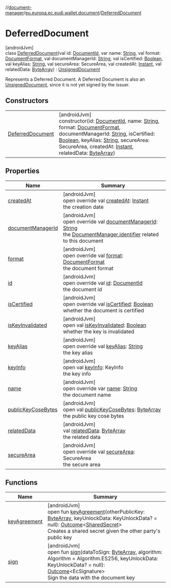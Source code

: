 //[document-manager](../../../index.md)/[eu.europa.ec.eudi.wallet.document](../index.md)/[DeferredDocument](index.md)

# DeferredDocument

[androidJvm]\
class [DeferredDocument](index.md)(val id: [DocumentId](../-document-id/index.md), var
name: [String](https://kotlinlang.org/api/latest/jvm/stdlib/kotlin/-string/index.html), val
format: [DocumentFormat](../../eu.europa.ec.eudi.wallet.document.format/-document-format/index.md),
val
documentManagerId: [String](https://kotlinlang.org/api/latest/jvm/stdlib/kotlin/-string/index.html),
val isCertified: [Boolean](https://kotlinlang.org/api/latest/jvm/stdlib/kotlin/-boolean/index.html),
val keyAlias: [String](https://kotlinlang.org/api/latest/jvm/stdlib/kotlin/-string/index.html), val
secureArea: SecureArea, val
createdAt: [Instant](https://developer.android.com/reference/kotlin/java/time/Instant.html), val
relatedData: [ByteArray](https://kotlinlang.org/api/latest/jvm/stdlib/kotlin/-byte-array/index.html)) : [UnsignedDocument](../-unsigned-document/index.md)

Represents a Deferred Document. A Deferred Document is also
an [UnsignedDocument](../-unsigned-document/index.md), since it is not yet signed by the issuer.

## Constructors

|                                           |                                                                                                                                                                                                                                                                                                                                                                                                                                                                                                                                                                                                                                                                                                                                                                                                  |
|-------------------------------------------|--------------------------------------------------------------------------------------------------------------------------------------------------------------------------------------------------------------------------------------------------------------------------------------------------------------------------------------------------------------------------------------------------------------------------------------------------------------------------------------------------------------------------------------------------------------------------------------------------------------------------------------------------------------------------------------------------------------------------------------------------------------------------------------------------|
| [DeferredDocument](-deferred-document.md) | [androidJvm]<br>constructor(id: [DocumentId](../-document-id/index.md), name: [String](https://kotlinlang.org/api/latest/jvm/stdlib/kotlin/-string/index.html), format: [DocumentFormat](../../eu.europa.ec.eudi.wallet.document.format/-document-format/index.md), documentManagerId: [String](https://kotlinlang.org/api/latest/jvm/stdlib/kotlin/-string/index.html), isCertified: [Boolean](https://kotlinlang.org/api/latest/jvm/stdlib/kotlin/-boolean/index.html), keyAlias: [String](https://kotlinlang.org/api/latest/jvm/stdlib/kotlin/-string/index.html), secureArea: SecureArea, createdAt: [Instant](https://developer.android.com/reference/kotlin/java/time/Instant.html), relatedData: [ByteArray](https://kotlinlang.org/api/latest/jvm/stdlib/kotlin/-byte-array/index.html)) |

## Properties

| Name                                                              | Summary                                                                                                                                                                                                                                                                                |
|-------------------------------------------------------------------|----------------------------------------------------------------------------------------------------------------------------------------------------------------------------------------------------------------------------------------------------------------------------------------|
| [createdAt](../-unsigned-document/created-at.md)                  | [androidJvm]<br>open override val [createdAt](../-unsigned-document/created-at.md): [Instant](https://developer.android.com/reference/kotlin/java/time/Instant.html)<br>the creation date                                                                                              |
| [documentManagerId](../-unsigned-document/document-manager-id.md) | [androidJvm]<br>open override val [documentManagerId](../-unsigned-document/document-manager-id.md): [String](https://kotlinlang.org/api/latest/jvm/stdlib/kotlin/-string/index.html)<br>the [DocumentManager.identifier](../-document-manager/identifier.md) related to this document |
| [format](../-unsigned-document/format.md)                         | [androidJvm]<br>open override val [format](../-unsigned-document/format.md): [DocumentFormat](../../eu.europa.ec.eudi.wallet.document.format/-document-format/index.md)<br>the document format                                                                                         |
| [id](../-unsigned-document/id.md)                                 | [androidJvm]<br>open override val [id](../-unsigned-document/id.md): [DocumentId](../-document-id/index.md)<br>the document id                                                                                                                                                         |
| [isCertified](../-unsigned-document/is-certified.md)              | [androidJvm]<br>open override val [isCertified](../-unsigned-document/is-certified.md): [Boolean](https://kotlinlang.org/api/latest/jvm/stdlib/kotlin/-boolean/index.html)<br>whether the document is certified                                                                        |
| [isKeyInvalidated](../-document/is-key-invalidated.md)            | [androidJvm]<br>open val [isKeyInvalidated](../-document/is-key-invalidated.md): [Boolean](https://kotlinlang.org/api/latest/jvm/stdlib/kotlin/-boolean/index.html)<br>whether the key is invalidated                                                                                  |
| [keyAlias](../-unsigned-document/key-alias.md)                    | [androidJvm]<br>open override val [keyAlias](../-unsigned-document/key-alias.md): [String](https://kotlinlang.org/api/latest/jvm/stdlib/kotlin/-string/index.html)<br>the key alias                                                                                                    |
| [keyInfo](../-document/key-info.md)                               | [androidJvm]<br>open val [keyInfo](../-document/key-info.md): KeyInfo<br>the key info                                                                                                                                                                                                  |
| [name](../-unsigned-document/name.md)                             | [androidJvm]<br>open override var [name](../-unsigned-document/name.md): [String](https://kotlinlang.org/api/latest/jvm/stdlib/kotlin/-string/index.html)<br>the document name                                                                                                         |
| [publicKeyCoseBytes](../-document/public-key-cose-bytes.md)       | [androidJvm]<br>open val [publicKeyCoseBytes](../-document/public-key-cose-bytes.md): [ByteArray](https://kotlinlang.org/api/latest/jvm/stdlib/kotlin/-byte-array/index.html)<br>the public key cose bytes                                                                             |
| [relatedData](related-data.md)                                    | [androidJvm]<br>val [relatedData](related-data.md): [ByteArray](https://kotlinlang.org/api/latest/jvm/stdlib/kotlin/-byte-array/index.html)<br>the related data                                                                                                                        |
| [secureArea](../-unsigned-document/secure-area.md)                | [androidJvm]<br>open override val [secureArea](../-unsigned-document/secure-area.md): SecureArea<br>the secure area                                                                                                                                                                    |

## Functions

| Name                                          | Summary                                                                                                                                                                                                                                                                                                                                                                |
|-----------------------------------------------|------------------------------------------------------------------------------------------------------------------------------------------------------------------------------------------------------------------------------------------------------------------------------------------------------------------------------------------------------------------------|
| [keyAgreement](../-document/key-agreement.md) | [androidJvm]<br>open fun [keyAgreement](../-document/key-agreement.md)(otherPublicKey: [ByteArray](https://kotlinlang.org/api/latest/jvm/stdlib/kotlin/-byte-array/index.html), keyUnlockData: KeyUnlockData? = null): [Outcome](../-outcome/index.md)&lt;[SharedSecret](../-shared-secret/index.md)&gt;<br>Creates a shared secret given the other party's public key |
| [sign](../-document/sign.md)                  | [androidJvm]<br>open fun [sign](../-document/sign.md)(dataToSign: [ByteArray](https://kotlinlang.org/api/latest/jvm/stdlib/kotlin/-byte-array/index.html), algorithm: Algorithm = Algorithm.ES256, keyUnlockData: KeyUnlockData? = null): [Outcome](../-outcome/index.md)&lt;EcSignature&gt;<br>Sign the data with the document key                                    |
